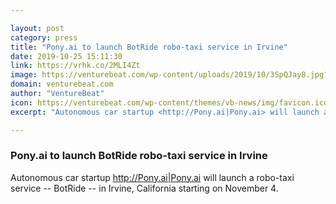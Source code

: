 ```yaml
---

layout: post
category: press
title: "Pony.ai to launch BotRide robo-taxi service in Irvine"
date: 2019-10-25 15:11:30
link: https://vrhk.co/2MLI4Zt
image: https://venturebeat.com/wp-content/uploads/2019/10/3SpQJay8.jpg?w=1200&strip=all
domain: venturebeat.com
author: "VentureBeat"
icon: https://venturebeat.com/wp-content/themes/vb-news/img/favicon.ico
excerpt: "Autonomous car startup <http://Pony.ai|Pony.ai> will launch a robo-taxi service -- BotRide -- in Irvine, California starting on November 4."

---
```


### Pony.ai to launch BotRide robo-taxi service in Irvine

Autonomous car startup <http://Pony.ai|Pony.ai> will launch a robo-taxi service -- BotRide -- in Irvine, California starting on November 4.